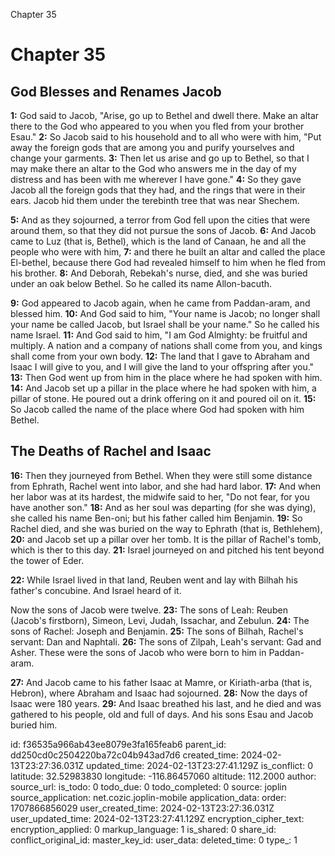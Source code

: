 Chapter 35

# Chapter 35

## God Blesses and Renames Jacob

**1:** God said to Jacob, "Arise, go up to Bethel and dwell there. Make an altar there to the God who appeared to you when you fled from your brother Esau."
**2:** So Jacob said to his household and to all who were with him, "Put away the foreign gods that are among you and purify yourselves and change your garments.
**3:** Then let us arise and go up to Bethel, so that I may make there an altar to the God who answers me in the day of my distress and has been with me wherever I have gone."
**4:** So they gave Jacob all the foreign gods that they had, and the rings that were in their ears. Jacob hid them under the terebinth tree that was near Shechem.

**5:** And as they sojourned, a terror from God fell upon the cities that were around them, so that they did not pursue the sons of Jacob.
**6:** And Jacob came to Luz (that is, Bethel), which is the land of Canaan, he and all the people who were with him,
**7:** and there he built an altar and called the place El-bethel, because there God had revealed himself to him when he fled from his brother.
**8:** And Deborah, Rebekah's nurse, died, and she was buried under an oak below Bethel. So he called its name Allon-bacuth.

**9:** God appeared to Jacob again, when he came from Paddan-aram, and blessed him.
**10:** And God said to him, "Your name is Jacob; no longer shall your name be called Jacob, but Israel shall be your name." So he called his name Israel.
**11:** And God said to him, "I am God Almighty: be fruitful and multiply. A nation and a company of nations shall come from you, and kings shall come from your own body.
**12:** The land that I gave to Abraham and Isaac I will give to you, and I will give the land to your offspring after you."
**13:** Then God went up from him in the place where he had spoken with him.
**14:** And Jacob set up a pillar in the place where he had spoken with him, a pillar of stone. He poured out a drink offering on it and poured oil on it.
**15:** So Jacob called the name of the place where God had spoken with him Bethel.

## The Deaths of Rachel and Isaac

**16:** Then they journeyed from Bethel. When they were still some distance from Ephrath, Rachel went into labor, and she had hard labor.
**17:** And when her labor was at its hardest, the midwife said to her, "Do not fear, for you have another son."
**18:** And as her soul was departing (for she was dying), she called his name Ben-oni; but his father called him Benjamin.
**19:** So Rachel died, and she was buried on the way to Ephrath (that is, Bethlehem),
**20:** and Jacob set up a pillar over her tomb. It is the pillar of Rachel's tomb, which is ther to this day.
**21:** Israel journeyed on and pitched his tent beyond the tower of Eder.

**22:** While Israel lived in that land, Reuben went and lay with Bilhah his father's concubine. And Israel heard of it.

Now the sons of Jacob were twelve.
**23:** The sons of Leah: Reuben (Jacob's firstborn), Simeon, Levi, Judah, Issachar, and Zebulun.
**24:** The sons of Rachel: Joseph and Benjamin.
**25:** The sons of Bilhah, Rachel's servant: Dan and Naphtali.
**26:** The sons of Zilpah, Leah's servant: Gad and Asher. These were the sons of Jacob who were born to him in Paddan-aram.

**27:** And Jacob came to his father Isaac at Mamre, or Kiriath-arba (that is, Hebron), where Abraham and Isaac had sojourned.
**28:** Now the days of Isaac were 180 years.
**29:** And Isaac breathed his last, and he died and was gathered to his people, old and full of days. And his sons Esau and Jacob buried him.


id: f36535a966ab43ee8079e3fa165feab6
parent_id: dd250cd0c2504220ba72c04b943ad7d6
created_time: 2024-02-13T23:27:36.031Z
updated_time: 2024-02-13T23:27:41.129Z
is_conflict: 0
latitude: 32.52983830
longitude: -116.86457060
altitude: 112.2000
author: 
source_url: 
is_todo: 0
todo_due: 0
todo_completed: 0
source: joplin
source_application: net.cozic.joplin-mobile
application_data: 
order: 1707866856029
user_created_time: 2024-02-13T23:27:36.031Z
user_updated_time: 2024-02-13T23:27:41.129Z
encryption_cipher_text: 
encryption_applied: 0
markup_language: 1
is_shared: 0
share_id: 
conflict_original_id: 
master_key_id: 
user_data: 
deleted_time: 0
type_: 1